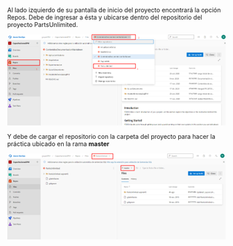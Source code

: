 Al lado izquierdo de su pantalla de inicio del proyecto encontrará la opción Repos. Debe de ingresar a ésta y ubicarse dentro del repositorio del proyecto PartsUnlimited.

![ingresar-repos](./assets/ingresar-repos.png)

Y debe de cargar el repositorio con la carpeta del proyecto para hacer la práctica ubicado en la rama **master**

![repositorio-practica](./assets/repositorio-practica.png)


